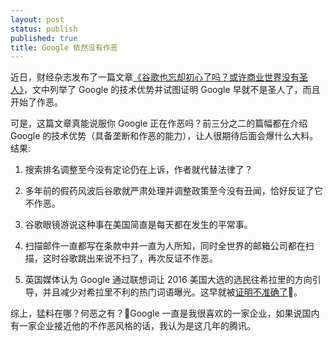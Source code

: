 ```yaml
---
layout: post
status: publish
published: true
title: Google 依然没有作恶
---
```


近日，财经杂志发布了一篇文章[《谷歌也忘却初心了吗？或许商业世界没有圣人》](https://mp.weixin.qq.com/s?__biz=MjM5NDU5NTM4MQ==&mid=2653327394&idx=2&sn=360b06abbed59044f6e55a0750de2018&key=34a0cd84d4e5d8fd6bcf631c1163218520a953061d872769b538073ae967e1fe763e0aafe17508e784f442c3794d62e1a38569a9e65a91607380890783f282f756b3d0231f2e2de60b346822821f9c92&ascene=0&uin=NDgyNjczMDE1&devicetype=iMac+MacBookPro13%2C1+OSX+OSX+10.12.5+build(16F73)&version=12020810&nettype=WIFI&fontScale=100&pass_ticket=a%2BrEV0JnMAGFYvHTxLQkSqiVHkBC%2F3SAtmmUz5b8iVKJ07p%2F0GE2kFxmNdeNU4lk)，文中列举了 Google 的技术优势并试图证明 Google 早就不是圣人了，而且开始了作恶。

可是，这篇文章真能说服你 Google 正在作恶吗？前三分之二的篇幅都在介绍 Google 的技术优势（具备垄断和作恶的能力），让人很期待后面会爆什么大料。结果:

1. 搜索排名调整至今没有定论仍在上诉，作者就代替法律了？

2. 多年前的假药风波后谷歌就严肃处理并调整政策至今没有丑闻，恰好反证了它不作恶。

3. 谷歌眼镜游说这种事在美国简直是每天都在发生的平常事。

4. 扫描邮件一直都写在条款中并一直为人所知，同时全世界的邮箱公司都在扫描，这时谷歌跳出来说不扫了，再次反证不作恶。

5. 英国媒体认为 Google 通过联想词让 2016 美国大选的选民往希拉里的方向引导，并且减少对希拉里不利的热门词语曝光。这早就被[证明不准确了](http://www.williamlong.info/archives/4637.html)。

综上，猛料在哪？何恶之有？Google 一直是我很喜欢的一家企业，如果说国内有一家企业接近他的不作恶风格的话，我认为是这几年的腾讯。